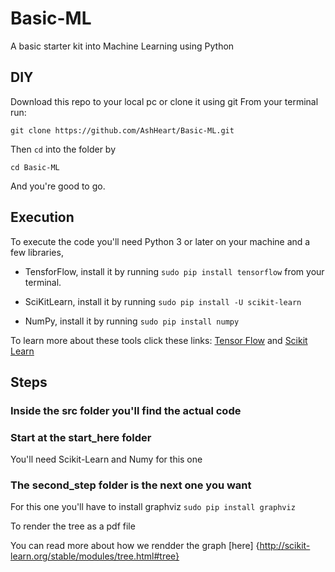 # Basic-ML
A basic starter kit into Machine Learning using Python

## DIY

Download this repo to your local pc or clone it using git
From your terminal run:

```git clone https://github.com/AshHeart/Basic-ML.git```

Then `cd` into the folder by

```cd Basic-ML```

And you're good to go.

## Execution

To execute the code you'll need Python 3 or later on your machine and a few libraries,
  * TensforFlow, install it by running
    ```sudo pip install tensorflow```
  from your terminal.

  * SciKitLearn, install it by running
    ```sudo pip install -U scikit-learn```
    
  * NumPy, install it by running
    ```sudo pip install numpy```

To learn more about these tools click these links:
[Tensor Flow](https://www.tensorflow.org/) and
[Scikit Learn](http://scikit-learn.org/stable/index.html)

## Steps
### Inside the src folder you'll find the actual code

### Start at the start_here folder
 You'll need Scikit-Learn and Numy for this one
 
### The second_step folder is the next one you want
 For this one you'll have to install graphviz 
  ```sudo pip install graphviz```
  
  To render the tree as a pdf file
  
  You can read more about how we rendder the graph
  [here] {http://scikit-learn.org/stable/modules/tree.html#tree}

